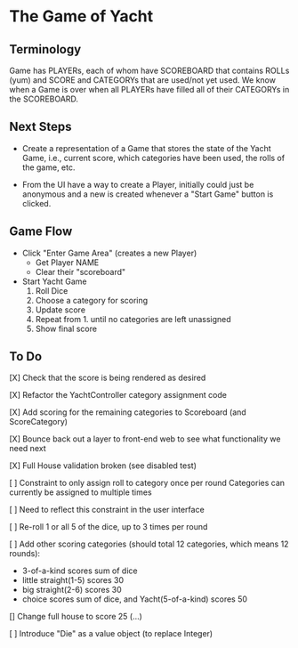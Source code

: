 # The Game of Yacht

## Terminology

Game has PLAYERs, each of whom have SCOREBOARD that contains ROLLs (yum) and SCORE and CATEGORYs
that are used/not yet used.
We know when a Game is over when all PLAYERs have filled all of their CATEGORYs in the SCOREBOARD.

## Next Steps

* Create a representation of a Game that stores the state of the Yacht Game,
  i.e., current score, which categories have been used, the rolls of the game, etc.

* From the UI have a way to create a Player, initially could just be anonymous and
  a new is created whenever a "Start Game" button is clicked.

## Game Flow

* Click "Enter Game Area" (creates a new Player)
  * Get Player NAME
  * Clear their "scoreboard"
* Start Yacht Game
  1. Roll Dice
  1. Choose a category for scoring
  1. Update score
  1. Repeat from 1. until no categories are left unassigned
  1. Show final score

## To Do

[X] Check that the score is being rendered as desired

[X] Refactor the YachtController category assignment code

[X] Add scoring for the remaining categories to Scoreboard (and ScoreCategory)

[X] Bounce back out a layer to front-end web to see what functionality we need next

[X] Full House validation broken (see disabled test)

[ ] Constraint to only assign roll to category once per round
Categories can currently be assigned to multiple times

[ ] Need to reflect this constraint in the user interface

[ ] Re-roll 1 or all 5 of the dice, up to 3 times per round

[ ] Add other scoring categories (should total 12 categories, which means 12 rounds):

* 3-of-a-kind scores sum of dice
* little straight(1-5) scores 30
* big straight(2-6) scores 30
* choice scores sum of dice, and Yacht(5-of-a-kind) scores 50

[] Change full house to score 25 (...)

[ ] Introduce "Die" as a value object (to replace Integer) 
